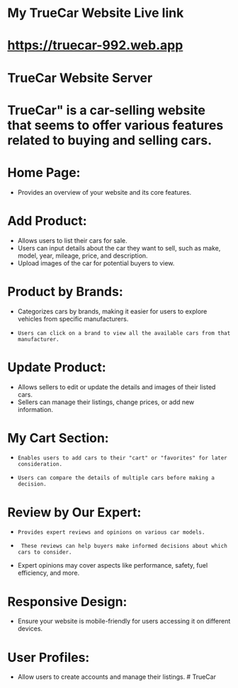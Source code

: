 # My TrueCar Website Live link

# https://truecar-992.web.app

# TrueCar Website Server

# TrueCar" is a car-selling website that seems to offer various features related to buying and selling cars.

# Home Page:

- Provides an overview of your website and its core features.

# Add Product:

- Allows users to list their cars for sale.
- Users can input details about the car they want to sell, such as make, model, year, mileage, price, and description.
- Upload images of the car for potential buyers to view.

# Product by Brands:

- Categorizes cars by brands, making it easier for users to explore vehicles from specific manufacturers.
-     Users can click on a brand to view all the available cars from that manufacturer.

# Update Product:

- Allows sellers to edit or update the details and images of their listed cars.
- Sellers can manage their listings, change prices, or add new information.

# My Cart Section:

-     Enables users to add cars to their "cart" or "favorites" for later consideration.
-     Users can compare the details of multiple cars before making a decision.

# Review by Our Expert:

-     Provides expert reviews and opinions on various car models.
-      These reviews can help buyers make informed decisions about which cars to consider.
- Expert opinions may cover aspects like performance, safety, fuel efficiency, and more.

# Responsive Design:

- Ensure your website is mobile-friendly for users accessing it on different devices.

# User Profiles:

- Allow users to create accounts and manage their listings.
  #   T r u e C a r 
   
   
